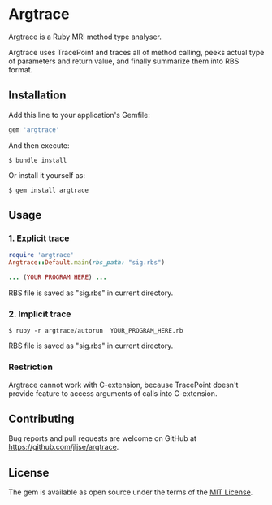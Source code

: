 # Argtrace

Argtrace is a Ruby MRI method type analyser.

Argtrace uses TracePoint and traces all of method calling,
peeks actual type of parameters and return value,
and finally summarize them into RBS format.

## Installation

Add this line to your application's Gemfile:

```ruby
gem 'argtrace'
```

And then execute:

    $ bundle install

Or install it yourself as:

    $ gem install argtrace

## Usage

### 1. Explicit trace
```ruby
require 'argtrace'
Argtrace::Default.main(rbs_path: "sig.rbs")

... (YOUR PROGRAM HERE) ...
```
RBS file is saved as "sig.rbs" in current directory.

### 2. Implicit trace
```console
$ ruby -r argtrace/autorun  YOUR_PROGRAM_HERE.rb
```
RBS file is saved as "sig.rbs" in current directory.

### Restriction
Argtrace cannot work with C-extension,
because TracePoint doesn't provide feature to access arguments of calls into C-extension.


## Contributing

Bug reports and pull requests are welcome on GitHub at https://github.com/jljse/argtrace.

## License

The gem is available as open source under the terms of the [MIT License](https://opensource.org/licenses/MIT).
